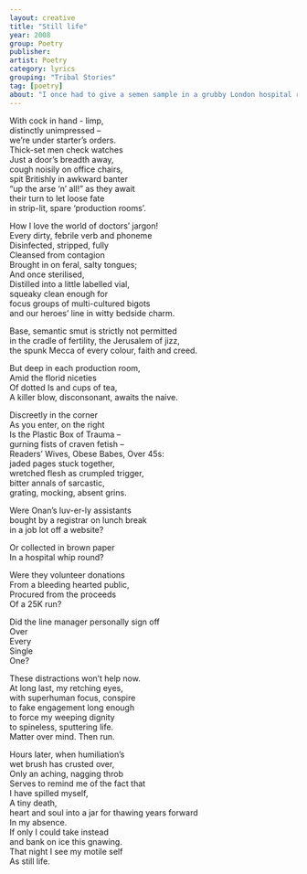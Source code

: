 ```yaml
---
layout: creative
title: "Still life"
year: 2008
group: Poetry
publisher: 
artist: Poetry
category: lyrics
grouping: "Tribal Stories"
tag: [poetry]
about: "I once had to give a semen sample in a grubby London hospital room. Never again."
---
```


With cock in hand - limp,  
distinctly unimpressed –   
we’re under starter’s orders.  
Thick-set men check watches  
Just a door’s breadth away,  
cough noisily on office chairs,  
spit Britishly in awkward banter   
“up the arse ‘n’ all!” as they await  
their turn to let loose fate  
in strip-lit, spare ‘production rooms’.  
  
How I love the world of doctors’ jargon!  
Every dirty, febrile verb and phoneme  
Disinfected, stripped, fully  
Cleansed from contagion  
Brought in on feral, salty tongues;  
And once sterilised,  
Distilled into a little labelled vial,  
squeaky clean enough for  
focus groups of multi-cultured bigots  
and our heroes’ line in witty bedside charm.  
  
Base, semantic smut is strictly not permitted  
in the cradle of fertility, the Jerusalem of jizz,   
the spunk Mecca of every colour, faith and creed.  
  
But deep in each production room,  
Amid the florid niceties  
Of dotted Is and cups of tea,  
A killer blow, disconsonant, awaits the naive.  
  
Discreetly in the corner  
As you enter, on the right   
Is the Plastic Box of Trauma –  
gurning fists of craven fetish –  
Readers’ Wives, Obese Babes, Over 45s:  
jaded pages stuck together,  
wretched flesh as crumpled trigger,  
bitter annals of sarcastic,  
grating, mocking, absent grins.  
  
Were Onan’s luv-er-ly assistants   
bought by a registrar on lunch break   
in a job lot off a website?  
  
Or collected in brown paper  
In a hospital whip round?  
  
Were they volunteer donations  
From a bleeding hearted public,   
Procured from the proceeds  
Of a 25K run?  
  
Did the line manager personally sign off  
Over   
Every  
Single   
One?  
  
These distractions won’t help now.  
At long last, my retching eyes,  
with superhuman focus, conspire   
to fake engagement long enough   
to force my weeping dignity   
to spineless, sputtering life.  
Matter over mind. Then run.  
  
Hours later, when humiliation’s   
wet brush has crusted over,  
Only an aching, nagging throb  
Serves to remind me of the fact that  
I have spilled myself,    
A tiny death,    
heart and soul into a jar 
for thawing years forward  
In my absence.  
If only I could take instead  
and bank on ice this gnawing.   
That night I see my motile self  
As still life.
